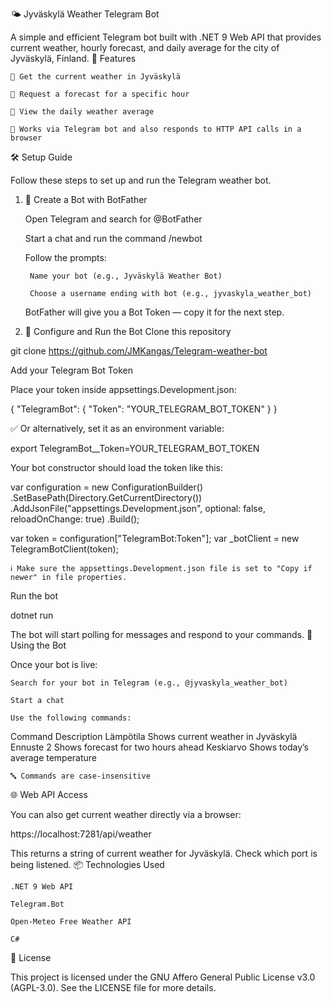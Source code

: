 🌤️ Jyväskylä Weather Telegram Bot

A simple and efficient Telegram bot built with .NET 9 Web API that provides current weather, hourly forecast, and daily average for the city of Jyväskylä, Finland.
🚀 Features

    🔸 Get the current weather in Jyväskylä

    🔸 Request a forecast for a specific hour

    🔸 View the daily weather average

    🔸 Works via Telegram bot and also responds to HTTP API calls in a browser

🛠️ Setup Guide

Follow these steps to set up and run the Telegram weather bot.
1. 🔧 Create a Bot with BotFather

    Open Telegram and search for @BotFather

    Start a chat and run the command /newbot

    Follow the prompts:

        Name your bot (e.g., Jyväskylä Weather Bot)

        Choose a username ending with bot (e.g., jyvaskyla_weather_bot)

    BotFather will give you a Bot Token — copy it for the next step.

2. 🧪 Configure and Run the Bot
Clone this repository

git clone https://github.com/JMKangas/Telegram-weather-bot

Add your Telegram Bot Token

Place your token inside appsettings.Development.json:

{
  "TelegramBot": {
    "Token": "YOUR_TELEGRAM_BOT_TOKEN"
  }
}

✅ Or alternatively, set it as an environment variable:

export TelegramBot__Token=YOUR_TELEGRAM_BOT_TOKEN

Your bot constructor should load the token like this:

var configuration = new ConfigurationBuilder()
    .SetBasePath(Directory.GetCurrentDirectory())
    .AddJsonFile("appsettings.Development.json", optional: false, reloadOnChange: true)
    .Build();

var token = configuration["TelegramBot:Token"];
var _botClient = new TelegramBotClient(token);

    ℹ️ Make sure the appsettings.Development.json file is set to "Copy if newer" in file properties.

Run the bot

dotnet run

The bot will start polling for messages and respond to your commands.
💬 Using the Bot

Once your bot is live:

    Search for your bot in Telegram (e.g., @jyvaskyla_weather_bot)

    Start a chat

    Use the following commands:

Command	Description
Lämpötila	Shows current weather in Jyväskylä
Ennuste 2	Shows forecast for two hours ahead
Keskiarvo	Shows today’s average temperature

    🔤 Commands are case-insensitive

🌐 Web API Access

You can also get current weather directly via a browser:

  https://localhost:7281/api/weather

This returns a string of current weather for Jyväskylä. Check which port is being listened.
📦 Technologies Used

    .NET 9 Web API

    Telegram.Bot

    Open-Meteo Free Weather API

    C#

📝 License

This project is licensed under the GNU Affero General Public License v3.0 (AGPL-3.0).
See the LICENSE file for more details.